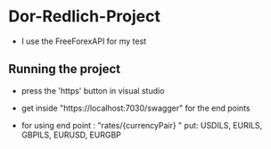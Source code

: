# Dor-Redlich-Project

- I use the FreeForexAPI for my test

## Running the project
- press the 'https' button in visual studio

- get inside "https://localhost:7030/swagger" for the end points

- for using end point : "rates/{currencyPair} "
  put:
  USDILS, EURILS, GBPILS,
  EURUSD, EURGBP

